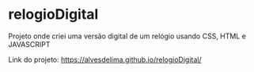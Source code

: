 # relogioDigital
Projeto onde criei uma versão digital de um relógio usando CSS, HTML e JAVASCRIPT

Link do projeto: https://alvesdelima.github.io/relogioDigital/
